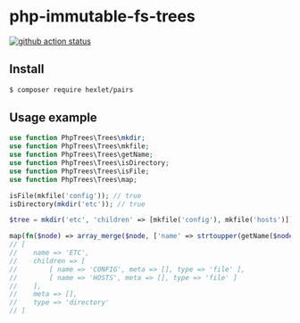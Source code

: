 # php-immutable-fs-trees

[![github action status](https://github.com/hexlet-components/php-immutable-fs-trees/workflows/master/badge.svg)]((https://github.com/hexlet-components/php-immutable-fs-trees/workflows/master/badge.svg))

## Install

```sh
$ composer require hexlet/pairs
```

## Usage example

```php
use function PhpTrees\Trees\mkdir;
use function PhpTrees\Trees\mkfile;
use function PhpTrees\Trees\getName;
use function PhpTrees\Trees\isDirectory;
use function PhpTrees\Trees\isFile;
use function PhpTrees\Trees\map;

isFile(mkfile('config')); // true
isDirectory(mkdir('etc')); // true

$tree = mkdir('etc', 'children' => [mkfile('config'), mkfile('hosts')]);

map(fn($node) => array_merge($node, ['name' => strtoupper(getName($node))]), $tree);
// [
//    name => 'ETC',
//    children => [
//        [ name => 'CONFIG', meta => [], type => 'file' ],
//        [ name => 'HOSTS', meta => [], type => 'file' ]
//    ],
//    meta => [],
//    type => 'directory'
// ]
```
